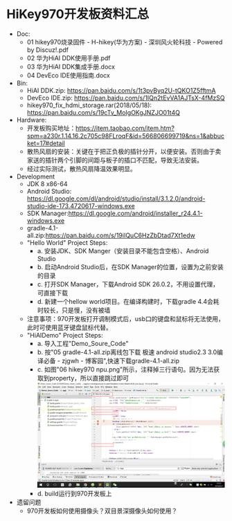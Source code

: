 # HiKey970开发板资料汇总
- Doc:
	- 01 hikey970烧录固件 - H-hikey(华为方案) - 深圳风火轮科技 - Powered by Discuz!.pdf
	- 02 华为HiAI DDK使用手册.pdf
	- 03 华为HiAI DDK集成手册.docx
	- 04 DevEco IDE使用指南.docx
- Bin:
	- HiAI DDK.zip: https://pan.baidu.com/s/1t3pvByq2U-tQKO1Z5fftmA
	- DevEco IDE.zip: https://pan.baidu.com/s/1IQn2tEvVA1AJTsX-4fMzSQ
	- hikey970_fix_hdmi_storage.rar(2018/05/18): https://pan.baidu.com/s/19cTv_MoIgOKgJNZJO01t4Q
- Hardware:
	- 开发板购买地址：https://item.taobao.com/item.htm?spm=a230r.1.14.16.2c705c98FLroqF&id=566806699719&ns=1&abbucket=17#detail
	- 散热风扇的安装：关键在于把正负极的插针分开，以便安装。否则由于卖家送的插针两个引脚的间距与板子的插口不匹配，导致无法安装。
	- 经过实际测试，散热风扇降温效果明显。
- Development
	- JDK 8 x86-64
	- Android Studio: https://dl.google.com/dl/android/studio/install/3.1.2.0/android-studio-ide-173.4720617-windows.exe
	- SDK Manager:https://dl.google.com/android/installer_r24.4.1-windows.exe
	- gradle-4.1-all.zip:https://pan.baidu.com/s/19iIQuC6HzZbDtad7Xt1edw
	- "Hello World" Project Steps:
		- a. 安装JDK、SDK Manger（安装目录不能包含空格）、Android Studio
		- b. 启动Android Studio后，在SDK Manager的位置，设置为之前安装的目录
		- c. 打开SDK Manager，下载Android SDK 26.0.2，不用设置代理，可直接下载
		- d. 新建一个hellow world项目。在编译构建时，下载gradle 4.4会耗时较长，只是慢，没有被墙
	- 注意事项：970开发板打开调制模式后，usb口的键盘和鼠标将无法使用，此时可使用蓝牙键盘鼠标代替。
	- "HiAIDemo" Project Steps:
		- a. 导入工程"Demo_Soure_Code"
		- b. 按"05 gradle-4.1-all.zip离线包下载 极速 android studio2.3 3.0编译必备 - zjgwh - 博客园",快速下载gradle-4.1-all.zip
		- c. 如图"06 hikey970 npu.png"所示，注释掉三行语句。因为无法获取到property，所以直接跳过即可
			![注释的语句](/06%20hikey970%20npu.png)
		- d. build运行到970开发板上
- 遗留问题
  - 970开发板如何使用摄像头？双目景深摄像头如何使用？
